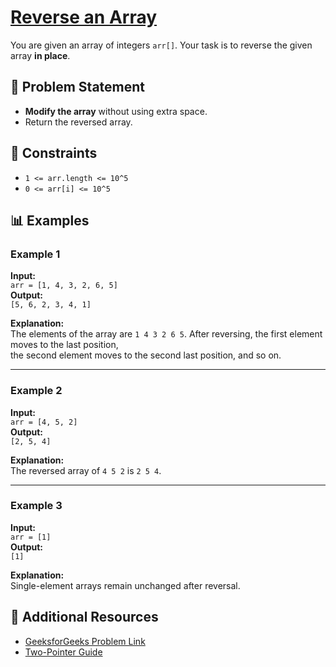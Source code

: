 # [Reverse an Array](https://www.geeksforgeeks.org/problems/reverse-an-array/1)

You are given an array of integers `arr[]`. Your task is to reverse the given array **in place**.

## 📝 Problem Statement
- **Modify the array** without using extra space.  
- Return the reversed array.

## 🔢 Constraints
- `1 <= arr.length <= 10^5`  
- `0 <= arr[i] <= 10^5`  

## 📊 Examples

### Example 1
**Input:**  
`arr = [1, 4, 3, 2, 6, 5]`  
**Output:**  
`[5, 6, 2, 3, 4, 1]`  

**Explanation:**  
The elements of the array are `1 4 3 2 6 5`. After reversing, the first element moves to the last position,  
the second element moves to the second last position, and so on.  

---

### Example 2
**Input:**  
`arr = [4, 5, 2]`  
**Output:**  
`[2, 5, 4]`  

**Explanation:**  
The reversed array of `4 5 2` is `2 5 4`.  

---

### Example 3
**Input:**  
`arr = [1]`  
**Output:**  
`[1]`  

**Explanation:**  
Single-element arrays remain unchanged after reversal.  




## 🔗 Additional Resources
- [GeeksforGeeks Problem Link](https://www.geeksforgeeks.org/problems/reverse-an-array/1)  
- [Two-Pointer Guide](https://www.geeksforgeeks.org/two-pointers-technique/)  